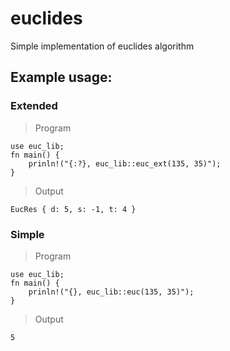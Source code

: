 # euclides
Simple implementation of euclides algorithm

## Example usage:
### Extended
> Program
```
use euc_lib;
fn main() {
    prinln!("{:?}, euc_lib::euc_ext(135, 35)");
}
```
> Output
```
EucRes { d: 5, s: -1, t: 4 }
```
### Simple
> Program
```
use euc_lib;
fn main() {
    prinln!("{}, euc_lib::euc(135, 35)");
}
```
> Output
```
5
```